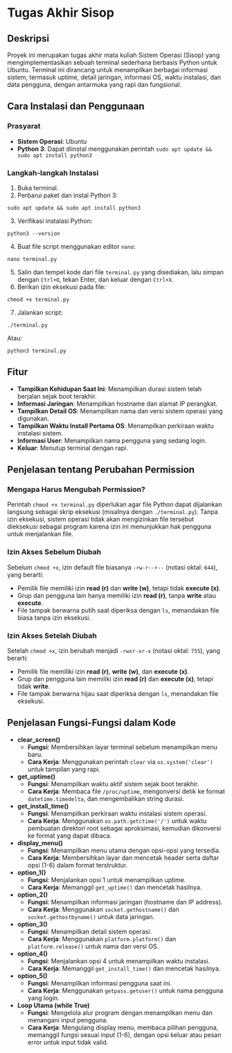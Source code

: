 # Tugas Akhir Sisop

## Deskripsi

Proyek ini merupakan tugas akhir mata kuliah Sistem Operasi (Sisop) yang mengimplementasikan sebuah terminal sederhana berbasis Python untuk Ubuntu. Terminal ini dirancang untuk menampilkan berbagai informasi sistem, termasuk uptime, detail jaringan, informasi OS, waktu instalasi, dan data pengguna, dengan antarmuka yang rapi dan fungsional.

## Cara Instalasi dan Penggunaan

### Prasyarat

- **Sistem Operasi**: Ubuntu
- **Python 3**: Dapat diinstal menggunakan perintah `sudo apt update && sudo apt install python3`

### Langkah-langkah Instalasi

1. Buka terminal.
2. Perbarui paket dan instal Python 3:
  
  ```
  sudo apt update && sudo apt install python3
  ```
  
3. Verifikasi instalasi Python:
  
  ```
  python3 --version
  ```
  
4. Buat file script menggunakan editor `nano`:
  
  ```
  nano terminal.py
  ```
  
5. Salin dan tempel kode dari file `terminal.py` yang disediakan, lalu simpan dengan `Ctrl+O`, tekan Enter, dan keluar dengan `Ctrl+X`.
6. Berikan izin eksekusi pada file:
  
  ```
  chmod +x terminal.py
  ```
  
7. Jalankan script:
  
  ```
  ./terminal.py
  ```
  
  Atau:
  
  ```
  python3 terminal.py
  ```
  

## Fitur

- **Tampilkan Kehidupan Saat Ini**: Menampilkan durasi sistem telah berjalan sejak boot terakhir.
- **Informasi Jaringan**: Menampilkan hostname dan alamat IP perangkat.
- **Tampilkan Detail OS**: Menampilkan nama dan versi sistem operasi yang digunakan.
- **Tampilkan Waktu Install Pertama OS**: Menampilkan perkiraan waktu instalasi sistem.
- **Informasi User**: Menampilkan nama pengguna yang sedang login.
- **Keluar**: Menutup terminal dengan rapi.

## Penjelasan tentang Perubahan Permission

### Mengapa Harus Mengubah Permission?

Perintah `chmod +x terminal.py` diperlukan agar file Python dapat dijalankan langsung sebagai skrip eksekusi (misalnya dengan `./terminal.py`). Tanpa izin eksekusi, sistem operasi tidak akan mengizinkan file tersebut dieksekusi sebagai program karena izin ini menunjukkan hak pengguna untuk menjalankan file.

### Izin Akses Sebelum Diubah

Sebelum `chmod +x`, izin default file biasanya `-rw-r--r--` (notasi oktal: `644`), yang berarti:

- Pemilik file memiliki izin **read (r)** dan **write (w)**, tetapi tidak **execute (x)**.
- Grup dan pengguna lain hanya memiliki izin **read (r)**, tanpa **write** atau **execute**.
- File tampak berwarna putih saat diperiksa dengan `ls`, menandakan file biasa tanpa izin eksekusi.

### Izin Akses Setelah Diubah

Setelah `chmod +x`, izin berubah menjadi `-rwxr-xr-x` (notasi oktal: `755`), yang berarti:

- Pemilik file memiliki izin **read (r)**, **write (w)**, dan **execute (x)**.
- Grup dan pengguna lain memiliki izin **read (r)** dan **execute (x)**, tetapi tidak **write**.
- File tampak berwarna hijau saat diperiksa dengan `ls`, menandakan file eksekusi.

## Penjelasan Fungsi-Fungsi dalam Kode

- **clear_screen()**
  - **Fungsi**: Membersihkan layar terminal sebelum menampilkan menu baru.
  - **Cara Kerja**: Menggunakan perintah `clear` via `os.system('clear')` untuk tampilan yang rapi.
- **get_uptime()**
  - **Fungsi**: Menampilkan waktu aktif sistem sejak boot terakhir.
  - **Cara Kerja**: Membaca file `/proc/uptime`, mengonversi detik ke format `datetime.timedelta`, dan mengembalikan string durasi.
- **get_install_time()**
  - **Fungsi**: Menampilkan perkiraan waktu instalasi sistem operasi.
  - **Cara Kerja**: Menggunakan `os.path.getctime('/')` untuk waktu pembuatan direktori root sebagai aproksimasi, kemudian dikonversi ke format yang dapat dibaca.
- **display_menu()**
  - **Fungsi**: Menampilkan menu utama dengan opsi-opsi yang tersedia.
  - **Cara Kerja**: Membersihkan layar dan mencetak header serta daftar opsi (1-6) dalam format terstruktur.
- **option_1()**
  - **Fungsi**: Menjalankan opsi 1 untuk menampilkan uptime.
  - **Cara Kerja**: Memanggil `get_uptime()` dan mencetak hasilnya.
- **option_2()**
  - **Fungsi**: Menampilkan informasi jaringan (hostname dan IP address).
  - **Cara Kerja**: Menggunakan `socket.gethostname()` dan `socket.gethostbyname()` untuk data jaringan.
- **option_3()**
  - **Fungsi**: Menampilkan detail sistem operasi.
  - **Cara Kerja**: Menggunakan `platform.platform()` dan `platform.release()` untuk nama dan versi OS.
- **option_4()**
  - **Fungsi**: Menjalankan opsi 4 untuk menampilkan waktu instalasi.
  - **Cara Kerja**: Memanggil `get_install_time()` dan mencetak hasilnya.
- **option_5()**
  - **Fungsi**: Menampilkan informasi pengguna saat ini.
  - **Cara Kerja**: Menggunakan `getpass.getuser()` untuk nama pengguna yang login.
- **Loop Utama (while True)**
  - **Fungsi**: Mengelola alur program dengan menampilkan menu dan menangani input pengguna.
  - **Cara Kerja**: Mengulang display menu, membaca pilihan pengguna, memanggil fungsi sesuai input (1-6), dengan opsi keluar atau pesan error untuk input tidak valid.
